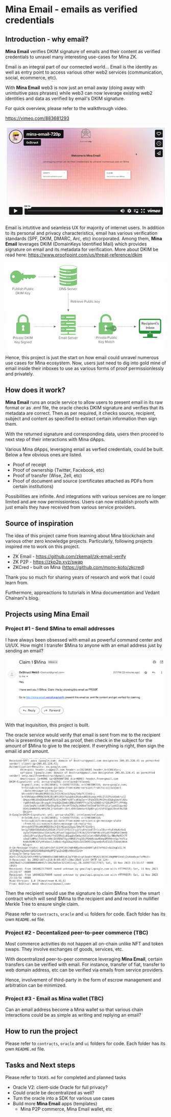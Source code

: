 
# Mina Email - emails as verified credentials

## Introduction - why email?

**Mina Email** verifies DKIM signature of emails and their content as verified credentials to unravel many interesting use-cases for Mina ZK.

Email is an integral part of our connected world... Email is the identity as well as entry point to access various other web2 services (communication, social, ecommerce, etc).

With **Mina Email** web3 is now just an email away (doing away with unintuitive pass phrases) while web3 can now leverage existing web2 identities and data as verified by email's DKIM signature.

For quick overview, please refer to the walkthrough video.

https://vimeo.com/883681293

[![image of walkthrough video](/images/video.png)](https://vimeo.com/883681293)

Email is intutitive and seamless UX for majority of internet users. In addition to its personal and privacy characteristics, email has various verification standards (SPF, DKIM, DMARC, Arc, etc) incorporated. Among them, **Mina Email** leverages DKIM (DomainKeys Identified Mail) which provides signature on email and its metadata for verification. More about DKIM be read here: https://www.proofpoint.com/us/threat-reference/dkim

![image of how dkim works](/images/dkim.png)

Hence, this project is just the start on how email could unravel numerous use cases for Mina ecosystem. Now, users just need to dig into gold mine of email inside their inboxes to use as various forms of proof permissionlessly and privately.

## How does it work?

**Mina Email** runs an oracle service to allow users to present email in its raw format or as .eml file, the oracle checks DKIM signature and verifies that its metadata are correct. Then as per required, it checks source, recipient, subject and content as specified to extract certain information then sign them.

With the returned signature and corresponding data, users then proceed to next step of their interactions with Mina dApps.

Various Mina dApps, leveraging email as verfied credentials, could be built. Below a few obvious ones are listed.

- Proof of receipt
- Proof of ownership (Twitter, Facebook, etc)
- Proof of transfer (Wise, Zell, etc)
- Proof of document and source (certificates attached as PDFs from certain institutions)

Possibilities are infinite. And integrations with various services are no longer limited and are now permissionless. Users can now establish proofs with just emails they have received from various service providers.

## Source of inspiration

The idea of this project came from learning about Mina blockchain and various other zero knowledge projects. Particularly, following projects inspired me to work on this project.

- ZK Email - https://github.com/zkemail/zk-email-verify
- ZK P2P - https://zkp2p.xyz/swap
- ZKCred - built on Mina (https://github.com/mono-koto/zkcred)

Thank you so much for sharing years of research and work that I could learn from.

Furthermore, appreactions to tutorials in Mina documentation and Vedant Chainani's blog.

## Projects using Mina Email

### Project #1 - Send $Mina to email addresses

I have always been obsessed with email as powerful command center and UI/UX. How might I transfer $Mina to anyone with an email address just by sending an email?

![image of email received](/images/claim-email.png)

With that inquisition, this project is built. 

The oracle service would verify that email is sent from me to the recipient who is presenting the email as proof, then check in the subject for the amount of $Mina to give to the recipient. If everything is right, then sign the email id and amount.

![image of email raw content](/images/claim-email-raw.png)

Then the recipient would use the signature to claim $Mina from the smart contract which will send $Mina to the recipient and and record in nullifier Merkle Tree to ensure single claim.

Please refer to `contracts`, `oracle` and `ui` folders for code. Each folder has its own `README.md` file.

### Project #2 - Decentalized peer-to-peer commerce (TBC)

Most commerce activities do not happen all on-chain unlike NFT and token swaps. They involve exchanges of goods, services, etc.

With decentralized peer-to-peer commerce leveraging **Mina Email**, certain transfers can be verified with email. For instance, transfer of fiat, transfer to web domain address, etc can be verified via emails from service providers.

Hence, involvement of third-party in the form of escrow management and arbitration can be minimized.

### Project #3 - Email as Mina wallet (TBC)

Can an email address become a Mina wallet so that various chain interactions could be as simple as writing and replying an email?

## How to run the project

Please refer to `contracts`, `oracle` and `ui` folders for code. Each folder has its own `README.md` file.

## Tasks and Next steps

Please refer to `TASKS.md` for completed and planned tasks

- Oracle V2: client-side Oracle for full privacy?
- Could oracle be decentralized as well?
- Turn the oracle into a SDK for various use cases
- Build more **Mina Email** apps (templates)
    - Mina P2P commerce, Mina Email wallet, etc



